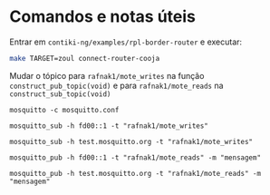 # Comandos e notas úteis

Entrar em `contiki-ng/examples/rpl-border-router` e executar:

```bash
make TARGET=zoul connect-router-cooja
```

Mudar o tópico para `rafnak1/mote_writes` na função `construct_pub_topic(void)` e para `rafnak1/mote_reads` na `construct_sub_topic(void)`

```
mosquitto -c mosquitto.conf
```

```
mosquitto_sub -h fd00::1 -t "rafnak1/mote_writes"
```

```
mosquitto_sub -h test.mosquitto.org -t "rafnak1/mote_writes"
```

```
mosquitto_pub -h fd00::1 -t "rafnak1/mote_reads" -m "mensagem"
```

```
mosquitto_pub -h test.mosquitto.org -t "rafnak1/mote_reads" -m "mensagem"
```